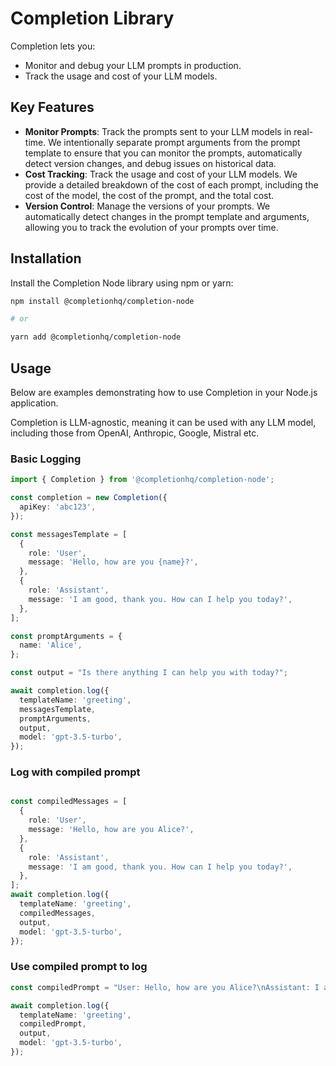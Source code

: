 # Completion Library

Completion lets you:

- Monitor and debug your LLM prompts in production.
- Track the usage and cost of your LLM models.

## Key Features

- **Monitor Prompts**: Track the prompts sent to your LLM models in real-time. We intentionally separate prompt arguments from the prompt template to ensure that you can monitor the prompts, automatically detect version changes, and debug issues on historical data.
- **Cost Tracking**: Track the usage and cost of your LLM models. We provide a detailed breakdown of the cost of each prompt, including the cost of the model, the cost of the prompt, and the total cost.
- **Version Control**: Manage the versions of your prompts. We automatically detect changes in the prompt template and arguments, allowing you to track the evolution of your prompts over time.

## Installation

Install the Completion Node library using npm or yarn:

```bash
npm install @completionhq/completion-node

# or

yarn add @completionhq/completion-node
```

## Usage

Below are examples demonstrating how to use Completion in your Node.js application.

Completion is LLM-agnostic, meaning it can be used with any LLM model, including those from OpenAI, Anthropic, Google, Mistral etc.

### Basic Logging

```typescript
import { Completion } from '@completionhq/completion-node';

const completion = new Completion({
  apiKey: 'abc123',
});

const messagesTemplate = [
  {
    role: 'User',
    message: 'Hello, how are you {name}?',
  },
  {
    role: 'Assistant',
    message: 'I am good, thank you. How can I help you today?',
  },
];

const promptArguments = {
  name: 'Alice',
};

const output = "Is there anything I can help you with today?";

await completion.log({
  templateName: 'greeting',
  messagesTemplate,
  promptArguments,
  output,
  model: 'gpt-3.5-turbo',
});
```

### Log with compiled prompt

```typescript

const compiledMessages = [
  {
    role: 'User',
    message: 'Hello, how are you Alice?',
  },
  {
    role: 'Assistant',
    message: 'I am good, thank you. How can I help you today?',
  },
];
await completion.log({
  templateName: 'greeting',
  compiledMessages,
  output,
  model: 'gpt-3.5-turbo',
});
```

### Use compiled prompt to log

```typescript
const compiledPrompt = "User: Hello, how are you Alice?\nAssistant: I am good, thank you. How can I help you today?";

await completion.log({
  templateName: 'greeting',
  compiledPrompt,
  output,
  model: 'gpt-3.5-turbo',
});
```
